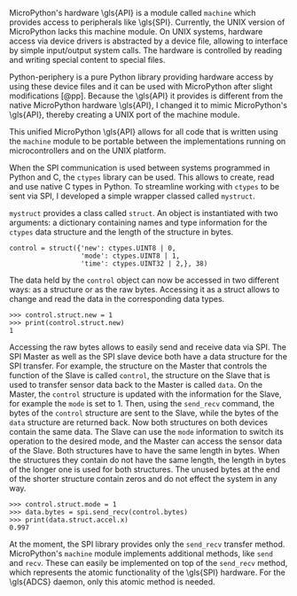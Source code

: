 MicroPython's hardware \\gls{API} is a module called ```machine``` which provides access to peripherals like \\gls{SPI}. Currently, the UNIX version of MicroPython lacks this machine module. On UNIX systems, hardware access via device drivers is abstracted by a device file, allowing to interface by simple input/output system calls. The hardware is controlled by reading and writing special content to special files.

Python-periphery is a pure Python library providing hardware access by using these device files and it can be used with MicroPython after slight modifications [@pp]. Because the \\gls{API} it provides is different from the native MicroPython hardware \\gls{API}, I changed it to mimic MicroPython's \\gls{API}, thereby creating a UNIX port of the machine module.

This unified MicroPython \\gls{API} allows for all code that is written using the ```machine``` module to be portable between the implementations running on microcontrollers and on the UNIX platform.

When the SPI communication is used between systems programmed in Python and C, the ```ctypes``` library can be used. This allows to create, read and use native C types in Python. To streamline working with ```ctypes``` to be sent via SPI, I developed a simple wrapper classed called ```mystruct```.

```mystruct``` provides a class called ```struct```. An object is instantiated with two arguments: a dictionary containing names and type information for the ```ctypes``` data structure and the length of the structure in bytes.

``` {.python}
control = struct({'new': ctypes.UINT8 | 0,
                  'mode': ctypes.UINT8 | 1,
                  'time': ctypes.UINT32 | 2,}, 38)
```

The data held by the ```control``` object can now be accessed in two different ways: as a structure or as the raw bytes. Accessing it as a struct allows to change and read the data in the corresponding data types.

``` {.python}
>>> control.struct.new = 1
>>> print(control.struct.new)
1
```

Accessing the raw bytes allows to easily send and receive data via SPI. The SPI Master as well as the SPI slave device both have a data structure for the SPI transfer. For example, the structure on the Master that controls the function of the Slave is called ```control```, the structure on the Slave that is used to transfer sensor data back to the Master is called ```data```.
On the Master, the ```control``` structure is updated with the information for the Slave, for example the ```mode``` is set to 1. Then, using the ```send_recv``` command, the bytes of the ```control``` structure are sent to the Slave, while the bytes of the ```data``` structure are returned back. Now both structures on both devices contain the same data. The Slave can use the ```mode``` information to switch its operation to the desired mode, and the Master can access the sensor data of the Slave.
Both structures have to have the same length in bytes. When the structures they contain do not have the same length, the length in bytes of the longer one is used for both structures. The unused bytes at the end of the shorter structure contain zeros and do not effect the system in any way.

``` {.python}
>>> control.struct.mode = 1
>>> data.bytes = spi.send_recv(control.bytes)
>>> print(data.struct.accel.x)
0.997
```

At the moment, the SPI library provides only the ```send_recv``` transfer method. MicroPython's ```machine``` module implements additional methods, like ```send``` and ```recv```. These can easily be implemented on top of the ```send_recv``` method, which represents the atomic functionality of the \\gls{SPI} hardware. For the \\gls{ADCS} daemon, only this atomic method is needed.
